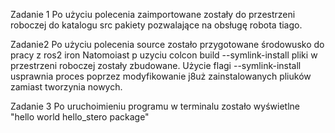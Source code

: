 Zadanie 1
Po użyciu polecenia zaimportowane zostały do przestrzeni roboczej do katalogu src pakiety pozwalające na obsługę robota tiago.

Zadanie2 
Po użyciu polecenia source zostało przygotowane środowusko do pracy z ros2 iron 
Natomoiast p uzyciu colcon build --symlink-install pliki w przestrzeni roboczej zostały zbudowane. Użycie flagi --symlink-install usprawnia proces poprzez modyfikowanie j8uż zainstalowanych pliuków zamiast tworzynia nowych.

Zadanie 3
Po uruchoimieniu programu w terminalu zostało wyświetlne "hello world hello_stero package"